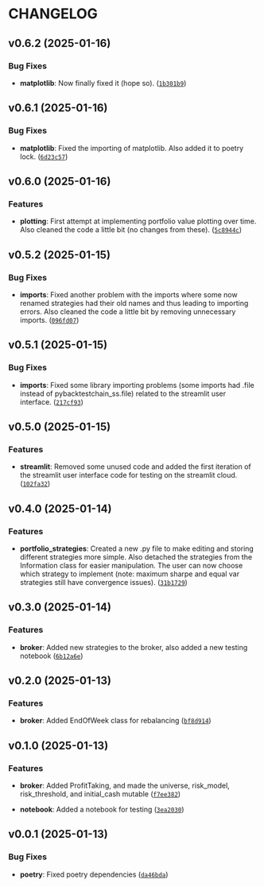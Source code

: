 # CHANGELOG


## v0.6.2 (2025-01-16)

### Bug Fixes

- **matplotlib**: Now finally fixed it (hope so).
  ([`1b301b9`](https://github.com/salonensamuli/pybacktestchain_ss/commit/1b301b9bcdb461919e6f634fbb30b64f8a9f0e05))


## v0.6.1 (2025-01-16)

### Bug Fixes

- **matplotlib**: Fixed the importing of matplotlib. Also added it to poetry lock.
  ([`6d23c57`](https://github.com/salonensamuli/pybacktestchain_ss/commit/6d23c573636c0310c85d2375390630800c194975))


## v0.6.0 (2025-01-16)

### Features

- **plotting**: First attempt at implementing portfolio value plotting over time. Also cleaned the
  code a little bit (no changes from these).
  ([`5c8944c`](https://github.com/salonensamuli/pybacktestchain_ss/commit/5c8944c6eaa37fb4a593922ee4c8d8f6bd7728aa))


## v0.5.2 (2025-01-15)

### Bug Fixes

- **imports**: Fixed another problem with the imports where some now renamed strategies had their
  old names and thus leading to importing errors. Also cleaned the code a little bit by removing
  unnecessary imports.
  ([`096fd07`](https://github.com/salonensamuli/pybacktestchain_ss/commit/096fd07a1c85b700f662d15255d807f7105205e3))


## v0.5.1 (2025-01-15)

### Bug Fixes

- **imports**: Fixed some library importing problems (some imports had .file instead of
  pybacktestchain_ss.file) related to the streamlit user interface.
  ([`217cf93`](https://github.com/salonensamuli/pybacktestchain_ss/commit/217cf93c8a7e80450a5ffc57ceadc94c3d0086f5))


## v0.5.0 (2025-01-15)

### Features

- **streamlit**: Removed some unused code and added the first iteration of the streamlit user
  interface code for testing on the streamlit cloud.
  ([`102fa32`](https://github.com/salonensamuli/pybacktestchain_ss/commit/102fa32efed469b261923236c8877dd9e946abbf))


## v0.4.0 (2025-01-14)

### Features

- **portfolio_strategies**: Created a new .py file to make editing and storing different strategies
  more simple. Also detached the strategies from the Information class for easier manipulation. The
  user can now choose which strategy to implement (note: maximum sharpe and equal var strategies
  still have convergence issues).
  ([`31b1729`](https://github.com/salonensamuli/pybacktestchain_ss/commit/31b1729fc54a66c58dd39dfa616eed3b8523ed76))


## v0.3.0 (2025-01-14)

### Features

- **broker**: Added new strategies to the broker, also added a new testing notebook
  ([`6b12a6e`](https://github.com/salonensamuli/pybacktestchain_ss/commit/6b12a6e1f39ab298f872c2227acd18b76475aab1))


## v0.2.0 (2025-01-13)

### Features

- **broker**: Added EndOfWeek class for rebalancing
  ([`bf8d914`](https://github.com/salonensamuli/pybacktestchain_ss/commit/bf8d9141d3ac70c388767ae8cecf9985e2beba5f))


## v0.1.0 (2025-01-13)

### Features

- **broker**: Added ProfitTaking, and made the universe, risk_model, risk_threshold, and
  initial_cash mutable
  ([`f7ee382`](https://github.com/salonensamuli/pybacktestchain_ss/commit/f7ee3822fa02b423de9dc602484fa344f934a838))

- **notebook**: Added a notebook for testing
  ([`3ea2030`](https://github.com/salonensamuli/pybacktestchain_ss/commit/3ea20304b6a9b17fa9e6bba89c9785ec6c93e598))


## v0.0.1 (2025-01-13)

### Bug Fixes

- **poetry**: Fixed poetry dependencies
  ([`da46bda`](https://github.com/salonensamuli/pybacktestchain_ss/commit/da46bdac3870264759a1e1d0fd9e65eb38895644))

